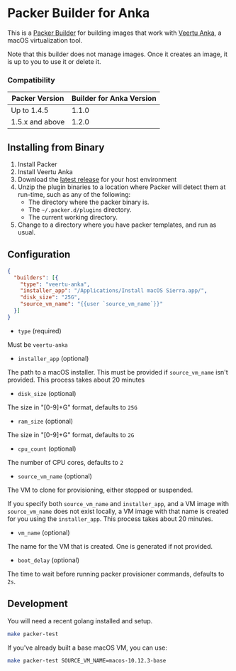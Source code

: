 # Packer Builder for Anka

This is a [Packer Builder] for building images that work with [Veertu Anka], a
macOS virtualization tool.

Note that this builder does not manage images. Once it creates an image, it is up
to you to use it or delete it.

### Compatibility
Packer Version | Builder for Anka Version
--- | ---
Up to 1.4.5 | 1.1.0
1.5.x and above | 1.2.0

## Installing from Binary

1. Install Packer
2. Install Veertu Anka
3. Download the [latest release](https://github.com/veertuinc/packer-builder-veertu-anka/releases) for your host environment
4. Unzip the plugin binaries to a location where Packer will detect them at run-time, such as any of the following:
    * The directory where the packer binary is.
    * The `~/.packer.d/plugins` directory.
    * The current working directory.
5. Change to a directory where you have packer templates, and run as usual.

## Configuration

```json
{
  "builders": [{
    "type": "veertu-anka",
    "installer_app": "/Applications/Install macOS Sierra.app/",
    "disk_size": "25G",
    "source_vm_name": "{{user `source_vm_name`}}"
  }]
}
```

* `type` (required)

Must be `veertu-anka`

* `installer_app` (optional)

The path to a macOS installer. This must be provided if `source_vm_name` isn't
provided. This process takes about 20 minutes

* `disk_size` (optional)

The size in "[0-9]+G" format, defaults to `25G`

* `ram_size` (optional)

The size in "[0-9]+G" format, defaults to `2G`

* `cpu_count` (optional)

The number of CPU cores, defaults to `2`

* `source_vm_name` (optional)

The VM to clone for provisioning, either stopped or suspended.

If you specify both `source_vm_name` and `installer_app`, and a VM image with `source_vm_name`
does not exist locally, a VM image with that name is created for you using the `installer_app`.
This process takes about 20 minutes.

* `vm_name` (optional)

The name for the VM that is created. One is generated if not provided.

* `boot_delay` (optional)

The time to wait before running packer provisioner commands, defaults to `2s`.

## Development

You will need a recent golang installed and setup.

```bash
make packer-test
```

If you've already built a base macOS VM, you can use:

```bash
make packer-test SOURCE_VM_NAME=macos-10.12.3-base
```

[Packer Builder]: https://www.packer.io/docs/extending/custom-builders.html
[Veertu Anka]: https://veertu.com/
